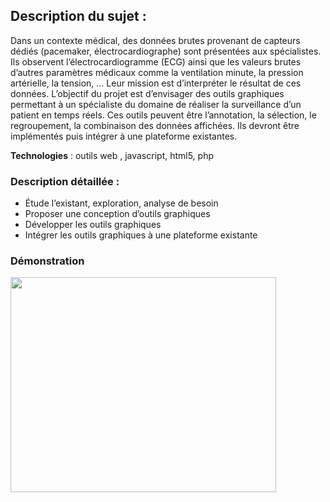 ## Description du sujet : ##

Dans un contexte médical, des données brutes provenant de capteurs dédiés (pacemaker, électrocardiographe) sont présentées aux spécialistes. Ils observent l’électrocardiogramme (ECG) ainsi que les valeurs brutes d’autres paramètres médicaux comme la ventilation minute, la pression artérielle, la tension, … Leur mission est d’interpréter le résultat de ces données.
L’objectif du projet est d’envisager des outils graphiques permettant à un spécialiste du domaine de réaliser la surveillance  d’un patient en temps réels. Ces outils peuvent être l’annotation, la sélection, le regroupement, la combinaison des données affichées. Ils devront être implémentés puis intégrer à une plateforme existantes.

**Technologies** : outils web , javascript, html5, php

### Description détaillée : ###

  * Étude l’existant, exploration,  analyse de besoin
  * Proposer une conception d’outils graphiques
  * Développer les outils graphiques
  * Intégrer les outils graphiques à une plateforme existante

### Démonstration ###

<a href='http://www.youtube.com/watch?feature=player_embedded&v=zJwRxyRiLLI' target='_blank'><img src='http://img.youtube.com/vi/zJwRxyRiLLI/0.jpg' width='425' height=344 /></a>